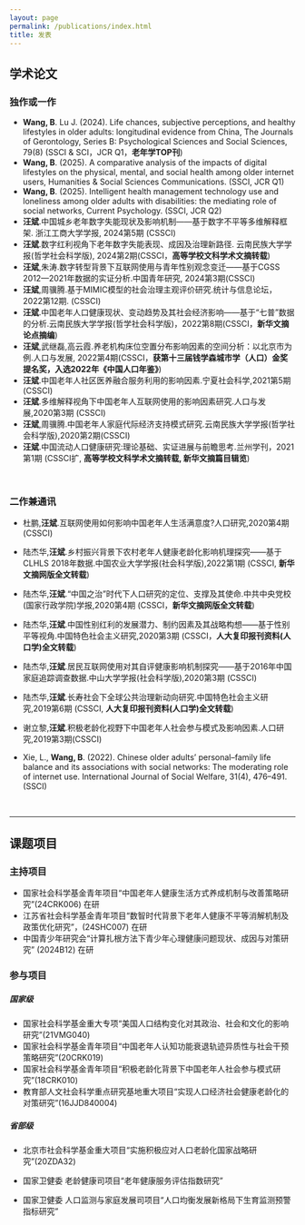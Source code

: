 ```yaml
---
layout: page
permalink: /publications/index.html
title: 发表
---
```


## **学术论文**
### 独作或一作

- **Wang, B**. Lu J. (2024). Life chances, subjective perceptions, and healthy lifestyles in older adults: longitudinal evidence from China, The Journals of Gerontology, Series B: Psychological Sciences and Social Sciences, 79(8) (SSCI & SCI，JCR Q1，**老年学TOP刊**)
- **Wang, B**. (2025). A comparative analysis of the impacts of digital lifestyles on the physical, mental, and social health among older internet users, Humanities & Social Sciences Communications. (SSCI, JCR Q1)
- **Wang, B**. (2025). Intelligent health management technology use and loneliness among older adults with disabilities: the mediating role of social networks, Current Psychology. (SSCI, JCR Q2)
- **汪斌**.中国城乡老年数字失能现状及影响机制——基于数字不平等多维解释框架. 浙江工商大学学报, 2024第5期 (CSSCI)
- **汪斌**.数字红利视角下老年数字失能表现、成因及治理新路径. 云南民族大学学报(哲学社会科学版), 2024第2期(CSSCI，**高等学校文科学术文摘转载**)
- **汪斌**,朱涛.数字转型背景下互联网使用与青年性别观念变迁——基于CGSS 2012—2021年数据的实证分析.中国青年研究, 2024第3期(CSSCI)
- **汪斌**,周骥腾.基于MIMIC模型的社会治理主观评价研究.统计与信息论坛，2022第12期. (CSSCI)
- **汪斌**.中国老年人口健康现状、变动趋势及其社会经济影响——基于“七普”数据的分析.云南民族大学学报(哲学社会科学版)，2022第8期(CSSCI，**新华文摘论点摘编**) 
- **汪斌**,武继磊,高云霞.养老机构床位空置分布影响因素的空间分析：以北京市为例.人口与发展, 2022第4期(CSSCI，**获第十三届钱学森城市学（人口）金奖提名奖，入选2022年《中国人口年鉴》**) 
- **汪斌**.中国老年人社区医养融合服务利用的影响因素.宁夏社会科学,2021第5期 (CSSCI) 
- **汪斌**.多维解释视角下中国老年人互联网使用的影响因素研究.人口与发展,2020第3期 (CSSCI) 
- **汪斌**,周骥腾.中国老年人家庭代际经济支持模式研究.云南民族大学学报(哲学社会科学版),2020第2期(CSSCI) 
- **汪斌**.中国流动人口健康研究:理论基础、实证进展与前瞻思考.兰州学刊，2021第1期 (CSSCI扩, **高等学校文科学术文摘转载, 新华文摘篇目辑览**) 

<br>

### 二作兼通讯

- 杜鹏,**汪斌**.互联网使用如何影响中国老年人生活满意度?人口研究,2020第4期 (CSSCI) 
- 陆杰华,**汪斌**.乡村振兴背景下农村老年人健康老龄化影响机理探究——基于CLHLS 2018年数据.中国农业大学学报(社会科学版),2022第1期 (CSSCI, **新华文摘网版全文转载**) 
- 陆杰华,**汪斌**.“中国之治”时代下人口研究的定位、支撑及其使命.中共中央党校(国家行政学院)学报,2020第4期 (CSSCI，**新华文摘网版全文转载**) 
- 陆杰华,**汪斌**.中国性别红利的发展潜力、制约因素及其战略构想——基于性别平等视角.中国特色社会主义研究,2020第3期 (CSSCI，**人大复印报刊资料(人口学)全文转载**) 
- 陆杰华,**汪斌**.居民互联网使用对其自评健康影响机制探究——基于2016年中国家庭追踪调查数据.中山大学学报(社会科学版),2020第3期 (CSSCI) 
- 陆杰华,**汪斌**.长寿社会下全球公共治理新动向研究.中国特色社会主义研究,2019第6期 (CSSCI, **人大复印报刊资料(人口学)全文转载**) 
- 谢立黎,**汪斌**.积极老龄化视野下中国老年人社会参与模式及影响因素.人口研究,2019第3期(CSSCI) 
- Xie, L., **Wang, B**. (2022). Chinese older adults’ personal–family life balance and its associations with social networks: The moderating role of internet use. International Journal of Social Welfare, 31(4), 476–491. (SSCI)


  <br>

---

## **课题项目**
### 主持项目 
- 国家社会科学基金青年项目“中国老年人健康生活方式养成机制与改善策略研究”(24CRK006) 在研
- 江苏省社会科学基金青年项目“数智时代背景下老年人健康不平等消解机制及政策优化研究”，(24SHC007)  在研
- 中国青少年研究会“计算扎根方法下青少年心理健康问题现状、成因与对策研究” (2024B12)  在研

### 参与项目 

##### 国家级
- 国家社会科学基金重大专项“美国人口结构变化对其政治、社会和文化的影响研究”(21VMG040)                                                 
- 国家社会科学基金青年项目“中国老年人认知功能衰退轨迹异质性与社会干预策略研究”(20CRK019) 
- 国家社会科学基金青年项目“积极老龄化背景下中国老年人社会参与模式研究”(18CRK010)  
- 教育部人文社会科学重点研究基地重大项目“实现人口经济社会健康老龄化的对策研究”(16JJD840004) 

#####  省部级
- 北京市社会科学基金重大项目“实施积极应对人口老龄化国家战略研究”(20ZDA32) 
- 国家卫健委 老龄健康司项目“老年健康服务评估指数研究”
- 国家卫健委 人口监测与家庭发展司项目“人口均衡发展新格局下生育监测预警指标研究”

  <br>

